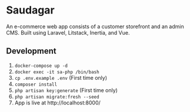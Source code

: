# Saudagar

An e-commerce web app consists of a customer storefront and an admin CMS. Built using Laravel, Litstack, Inertia, and Vue.

## Development

1. `docker-compose up -d`
2. `docker exec -it sa-php /bin/bash`
3. `cp .env.example .env` (First time only)
4. `composer install`
5. `php artisan key:generate` (First time only)
6. `php artisan migrate:fresh --seed`
7. App is live at http://localhost:8000/
